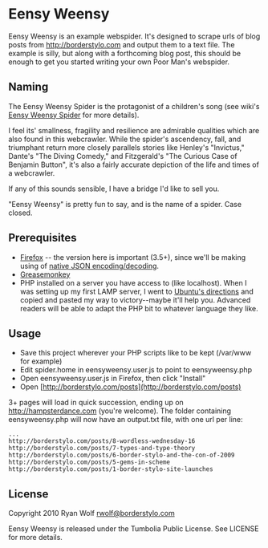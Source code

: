Eensy Weensy
====

Eensy Weensy is an example webspider. It's designed to scrape urls of blog posts from <http://borderstylo.com> and output them to a text file. The example is silly, but along with a forthcoming blog post, this should be enough to get you started writing your own Poor Man's webspider.

Naming
-----

The Eensy Weensy Spider is the protagonist of a children's song (see wiki's [Eensy Weensy Spider](http://en.wikipedia.org/wiki/Eensy_Weensy_Spider) for more details).

I feel its' smallness, fragility and resilience are admirable qualities which are also found in this webcrawler. While the spider's ascendency, fall, and triumphant return more closely parallels stories like Henley's "Invictus," Dante's "The Diving Comedy," and Fitzgerald's "The Curious Case of Benjamin Button", it's also a fairly accurate depiction of the life and times of a webcrawler.

If any of this sounds sensible, I have a bridge I'd like to sell you.

"Eensy Weensy" is pretty fun to say, and is the name of a spider. Case closed.

Prerequisites
-----

* [Firefox](http://www.mozilla.com/en-US/firefox/firefox.html) -- the version here is important (3.5+), since we'll be making using of [native JSON encoding/decoding](https://developer.mozilla.org/En/Using_native_JSON).
* [Greasemonkey](https://addons.mozilla.org/en-US/firefox/addon/748)
* PHP installed on a server you have access to (like localhost). When I was setting up my first LAMP server, I went to [Ubuntu's directions](https://help.ubuntu.com/community/ApacheMySQLPHP) and copied and pasted my way to victory--maybe it'll help you. Advanced readers will be able to adapt the PHP bit to whatever language they like.

Usage
-----

* Save this project wherever your PHP scripts like to be kept (/var/www for example)
* Edit spider.home in eensyweensy.user.js to point to eensyweensy.php
* Open eensyweensy.user.js in Firefox, then click "Install"
* Open [http://borderstylo.com/posts](http://borderstylo.com/posts)

3+ pages will load in quick succession, ending up on <http://hampsterdance.com> (you're welcome). The folder containing eensyweensy.php will now have an output.txt file, with one url per line:

    ...
    http://borderstylo.com/posts/8-wordless-wednesday-16
    http://borderstylo.com/posts/7-types-and-type-theory
    http://borderstylo.com/posts/6-border-stylo-and-the-con-of-2009
    http://borderstylo.com/posts/5-gems-in-scheme
    http://borderstylo.com/posts/1-border-stylo-site-launches

License
-------

Copyright 2010 Ryan Wolf <rwolf@borderstylo.com>

Eensy Weensy is released under the Tumbolia Public License. See LICENSE for more details.
